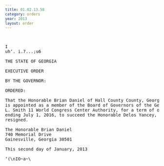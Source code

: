 ```yaml
---
title: 01.02.13.58
category: orders
year: 2013
layout: order
---
```


<pre> 

I
uh‘. i.7...;u6

THE STATE OF GEORGIA

EXECUTIVE ORDER

BY THE GOVERNOR:

ORDERED:

That the Honorable Brian Daniel of Hall County County, Georgia,
is appointed as a member of the Board of Governors of the George
L. Smith 11 World Congress Center Authority, for a term of office
ending July 1, 2016, to succeed the Honorable Delos Yancey, who
resigned.

The Honorable Brian Daniel
740 Memorial Drive
Gainesville, Georgia 30501

This second day of January, 2013

‘(\nIO~a~\<J:')aaL

GOVERNOR

</pre>
